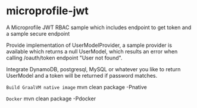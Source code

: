 # microprofile-jwt
A Microprofile JWT RBAC sample which includes endpoint to get token and a sample secure endpoint

Provide implementation of UserModelProvider, a sample provider is available which returns a null UserModel, which results an error when calling /oauth/token endpoint "User not found".

Integrate DynamoDB, postgresql, MySQL or whatever you like to return UserModel and a token will be returned if password matches.

`Build GraalVM native image`
mvn clean package -Pnative

`Docker`
mvn clean package -Pdocker
